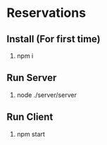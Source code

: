 # Reservations

## Install (For first time)

1) npm i

## Run Server

1) node ./server/server

## Run Client

1) npm start
